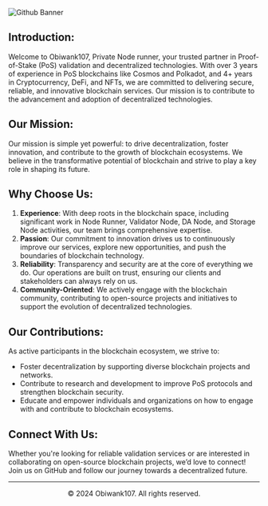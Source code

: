 ![Github Banner](https://github.com/user-attachments/assets/add6d872-29bb-4458-ac55-bf70231ac451)

## Introduction:
Welcome to Obiwank107, Private Node runner, your trusted partner in Proof-of-Stake (PoS) validation and decentralized technologies. With over 3 years of experience in PoS blockchains like Cosmos and Polkadot, and 4+ years in Cryptocurrency, DeFi, and NFTs, we are committed to delivering secure, reliable, and innovative blockchain services. Our mission is to contribute to the advancement and adoption of decentralized technologies.

## Our Mission:
Our mission is simple yet powerful: to drive decentralization, foster innovation, and contribute to the growth of blockchain ecosystems. We believe in the transformative potential of blockchain and strive to play a key role in shaping its future.

## Why Choose Us:
1. **Experience**: With deep roots in the blockchain space, including significant work in Node Runner, Validator Node, DA Node, and Storage Node activities, our team brings comprehensive expertise.
2. **Passion**: Our commitment to innovation drives us to continuously improve our services, explore new opportunities, and push the boundaries of blockchain technology.
3. **Reliability**: Transparency and security are at the core of everything we do. Our operations are built on trust, ensuring our clients and stakeholders can always rely on us.
4. **Community-Oriented**: We actively engage with the blockchain community, contributing to open-source projects and initiatives to support the evolution of decentralized technologies.

## Our Contributions:
As active participants in the blockchain ecosystem, we strive to:
- Foster decentralization by supporting diverse blockchain projects and networks.
- Contribute to research and development to improve PoS protocols and strengthen blockchain security.
- Educate and empower individuals and organizations on how to engage with and contribute to blockchain ecosystems.

## Connect With Us:
Whether you're looking for reliable validation services or are interested in collaborating on open-source blockchain projects, we’d love to connect! Join us on GitHub and follow our journey towards a decentralized future.

---------------------------------------------

<p align="center">
  &copy; 2024 Obiwank107. All rights reserved.
</p>
